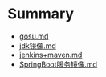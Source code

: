 # Summary

* [gosu.md](gosu.md)
* [jdk镜像.md](jdk镜像.md)
* [jenkins+maven.md](jenkins+maven.md)
* [SpringBoot服务镜像.md](SpringBoot服务镜像.md)
